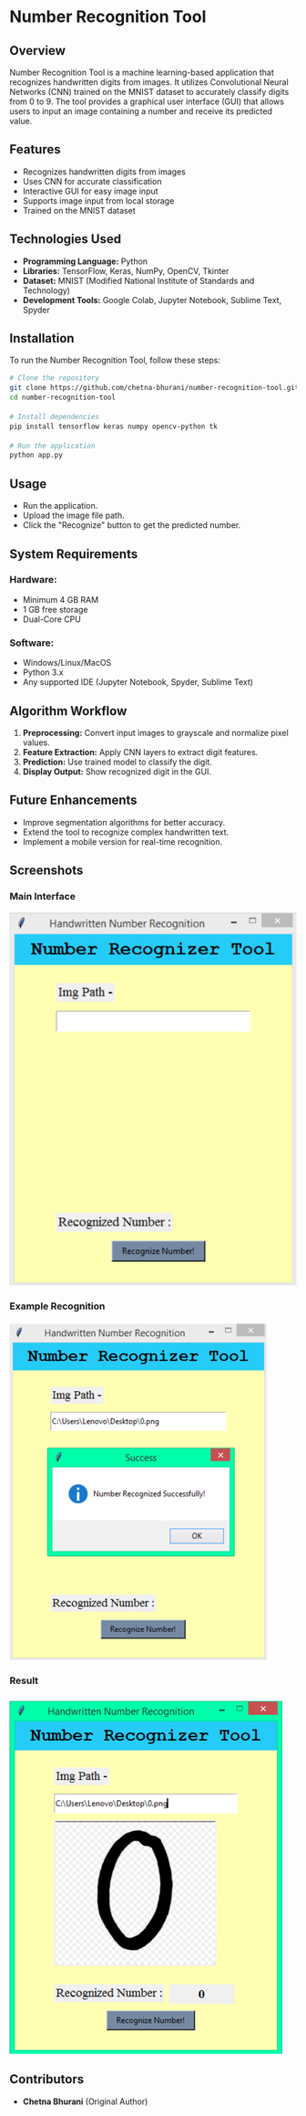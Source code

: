 # Number Recognition Tool

## Overview
Number Recognition Tool is a machine learning-based application that recognizes handwritten digits from images. It utilizes Convolutional Neural Networks (CNN) trained on the MNIST dataset to accurately classify digits from 0 to 9. The tool provides a graphical user interface (GUI) that allows users to input an image containing a number and receive its predicted value.

## Features
- Recognizes handwritten digits from images
- Uses CNN for accurate classification
- Interactive GUI for easy image input
- Supports image input from local storage
- Trained on the MNIST dataset

## Technologies Used
- **Programming Language:** Python
- **Libraries:** TensorFlow, Keras, NumPy, OpenCV, Tkinter
- **Dataset:** MNIST (Modified National Institute of Standards and Technology)
- **Development Tools:** Google Colab, Jupyter Notebook, Sublime Text, Spyder

## Installation
To run the Number Recognition Tool, follow these steps:

```sh
# Clone the repository
git clone https://github.com/chetna-bhurani/number-recognition-tool.git
cd number-recognition-tool

# Install dependencies
pip install tensorflow keras numpy opencv-python tk

# Run the application
python app.py
```

## Usage
- Run the application.
- Upload the image file path.
- Click the "Recognize" button to get the predicted number.

## System Requirements
### Hardware:
- Minimum 4 GB RAM
- 1 GB free storage
- Dual-Core CPU

### Software:
- Windows/Linux/MacOS
- Python 3.x
- Any supported IDE (Jupyter Notebook, Spyder, Sublime Text)

## Algorithm Workflow
1. **Preprocessing:** Convert input images to grayscale and normalize pixel values.
2. **Feature Extraction:** Apply CNN layers to extract digit features.
3. **Prediction:** Use trained model to classify the digit.
4. **Display Output:** Show recognized digit in the GUI.

## Future Enhancements
- Improve segmentation algorithms for better accuracy.
- Extend the tool to recognize complex handwritten text.
- Implement a mobile version for real-time recognition.

## Screenshots

### Main Interface
![Main Interface](main-interface.png)

### Example Recognition
![Recognition Example](recognition-example.png)

### Result 
![Result](result.png)


## Contributors
- **Chetna Bhurani** (Original Author)



